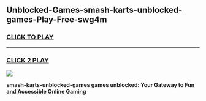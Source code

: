 
## Unblocked-Games-smash-karts-unblocked-games-Play-Free-swg4m
<h3>
<a href="https://premium76.site?title=smash-karts-unblocked-games&ref=19M">CLICK TO PLAY</a></h3>
<hr>

<h3>
<a href="https://premium76.site?title=smash-karts-unblocked-games&ref=19M">CLICK 2 PLAY</a>
  
</h3>

<a href="https://premium76.site?title=smash-karts-unblocked-games&ref=19M"><img src="https://clearcache.store/games.png"></a>


**smash-karts-unblocked-games games unblocked: Your Gateway to Fun and Accessible Online Gaming**
